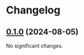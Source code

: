 # Changelog

<!-- changelogging: start -->

## [0.1.0](https://github.com/nekitdev/wraps-parse/tree/v0.1.0) (2024-08-05)

No significant changes.

